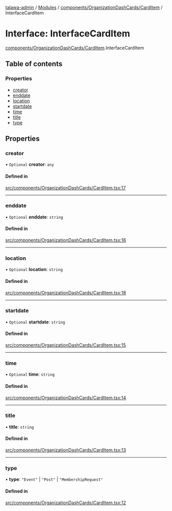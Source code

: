 [talawa-admin](../README.md) / [Modules](../modules.md) / [components/OrganizationDashCards/CardItem](../modules/components_OrganizationDashCards_CardItem.md) / InterfaceCardItem

# Interface: InterfaceCardItem

[components/OrganizationDashCards/CardItem](../modules/components_OrganizationDashCards_CardItem.md).InterfaceCardItem

## Table of contents

### Properties

- [creator](components_OrganizationDashCards_CardItem.InterfaceCardItem.md#creator)
- [enddate](components_OrganizationDashCards_CardItem.InterfaceCardItem.md#enddate)
- [location](components_OrganizationDashCards_CardItem.InterfaceCardItem.md#location)
- [startdate](components_OrganizationDashCards_CardItem.InterfaceCardItem.md#startdate)
- [time](components_OrganizationDashCards_CardItem.InterfaceCardItem.md#time)
- [title](components_OrganizationDashCards_CardItem.InterfaceCardItem.md#title)
- [type](components_OrganizationDashCards_CardItem.InterfaceCardItem.md#type)

## Properties

### creator

• `Optional` **creator**: `any`

#### Defined in

[src/components/OrganizationDashCards/CardItem.tsx:17](https://github.com/Anvita0305/talawa-admin/blob/6375d1b/src/components/OrganizationDashCards/CardItem.tsx#L17)

___

### enddate

• `Optional` **enddate**: `string`

#### Defined in

[src/components/OrganizationDashCards/CardItem.tsx:16](https://github.com/Anvita0305/talawa-admin/blob/6375d1b/src/components/OrganizationDashCards/CardItem.tsx#L16)

___

### location

• `Optional` **location**: `string`

#### Defined in

[src/components/OrganizationDashCards/CardItem.tsx:18](https://github.com/Anvita0305/talawa-admin/blob/6375d1b/src/components/OrganizationDashCards/CardItem.tsx#L18)

___

### startdate

• `Optional` **startdate**: `string`

#### Defined in

[src/components/OrganizationDashCards/CardItem.tsx:15](https://github.com/Anvita0305/talawa-admin/blob/6375d1b/src/components/OrganizationDashCards/CardItem.tsx#L15)

___

### time

• `Optional` **time**: `string`

#### Defined in

[src/components/OrganizationDashCards/CardItem.tsx:14](https://github.com/Anvita0305/talawa-admin/blob/6375d1b/src/components/OrganizationDashCards/CardItem.tsx#L14)

___

### title

• **title**: `string`

#### Defined in

[src/components/OrganizationDashCards/CardItem.tsx:13](https://github.com/Anvita0305/talawa-admin/blob/6375d1b/src/components/OrganizationDashCards/CardItem.tsx#L13)

___

### type

• **type**: ``"Event"`` \| ``"Post"`` \| ``"MembershipRequest"``

#### Defined in

[src/components/OrganizationDashCards/CardItem.tsx:12](https://github.com/Anvita0305/talawa-admin/blob/6375d1b/src/components/OrganizationDashCards/CardItem.tsx#L12)
